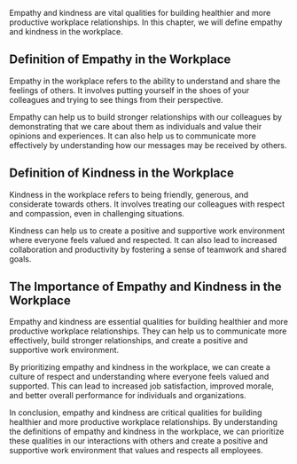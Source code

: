 
Empathy and kindness are vital qualities for building healthier and more productive workplace relationships. In this chapter, we will define empathy and kindness in the workplace.

Definition of Empathy in the Workplace
--------------------------------------

Empathy in the workplace refers to the ability to understand and share the feelings of others. It involves putting yourself in the shoes of your colleagues and trying to see things from their perspective.

Empathy can help us to build stronger relationships with our colleagues by demonstrating that we care about them as individuals and value their opinions and experiences. It can also help us to communicate more effectively by understanding how our messages may be received by others.

Definition of Kindness in the Workplace
---------------------------------------

Kindness in the workplace refers to being friendly, generous, and considerate towards others. It involves treating our colleagues with respect and compassion, even in challenging situations.

Kindness can help us to create a positive and supportive work environment where everyone feels valued and respected. It can also lead to increased collaboration and productivity by fostering a sense of teamwork and shared goals.

The Importance of Empathy and Kindness in the Workplace
-------------------------------------------------------

Empathy and kindness are essential qualities for building healthier and more productive workplace relationships. They can help us to communicate more effectively, build stronger relationships, and create a positive and supportive work environment.

By prioritizing empathy and kindness in the workplace, we can create a culture of respect and understanding where everyone feels valued and supported. This can lead to increased job satisfaction, improved morale, and better overall performance for individuals and organizations.

In conclusion, empathy and kindness are critical qualities for building healthier and more productive workplace relationships. By understanding the definitions of empathy and kindness in the workplace, we can prioritize these qualities in our interactions with others and create a positive and supportive work environment that values and respects all employees.
